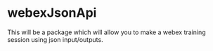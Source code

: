 # webexJsonApi
This will be a package which will allow you to make a webex training session using json input/outputs.
